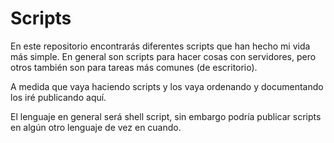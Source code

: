 Scripts
=======

En este repositorio encontrarás diferentes scripts que han hecho mi vida más
simple. En general son scripts para hacer cosas con servidores, pero otros
también son para tareas más comunes (de escritorio).

A medida que vaya haciendo scripts y los vaya ordenando y documentando los iré
publicando aquí.

El lenguaje en general será shell script, sin embargo podría publicar scripts
en algún otro lenguaje de vez en cuando.

